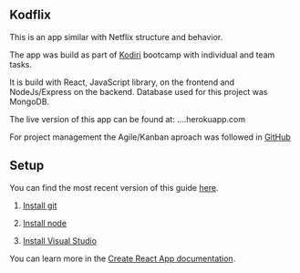 
## Kodflix

This is an app similar with Netflix structure and behavior.

The app was build as part of [Kodiri](www.kodiri.com) bootcamp with individual and team tasks.

It is build with React, JavaScript library, on the frontend and NodeJs/Express on the backend.
Database used for this project was MongoDB.

The live version of this app can be found at: ....herokuapp.com

For project management the Agile/Kanban aproach was followed in [GitHub]()

## Setup
You can find the most recent version of this guide [here](https://github.com/facebookincubator/create-react-app/blob/master/packages/react-scripts/template/README.md).	

1. [Install git](https://git-scm.com/downloads)

2. [Install node](https://nodejs.org/en/download/)

3. [Install Visual Studio](https://code.visualstudio.com/download)



You can learn more in the [Create React App documentation](https://facebook.github.io/create-react-app/docs/getting-started).